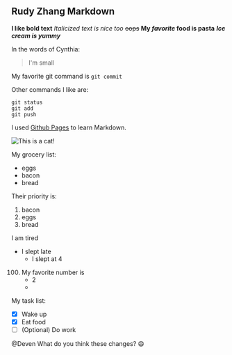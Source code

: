 ## Rudy Zhang Markdown 

**I like bold text**
*Italicized text is nice too*
~~oops~~
**My _favorite_ food is pasta**
***Ice cream is yummy***

In the words of Cynthia:
> I'm small

My favorite git command is `git commit`

Other commands I like are:
```
git status
git add
git push
```
I used [Github Pages](https://pages.github.com/) to learn Markdown.

![This is a cat!](https://i.guim.co.uk/img/media/26392d05302e02f7bf4eb143bb84c8097d09144b/446_167_3683_2210/master/3683.jpg?width=445&quality=45&auto=format&fit=max&dpr=2&s=42132184edabf489cb379824f3da6f61)

My grocery list:
- eggs
- bacon
- bread

Their priority is:
1. bacon
2. eggs
3. bread

I am tired
- I slept late
  - I slept at 4 

100. My favorite number is
     - 2
     - 
My task list:
- [x] Wake up
- [X] Eat food
- [ ] \(Optional) Do work

@Deven What do you think these changes? :smile:
